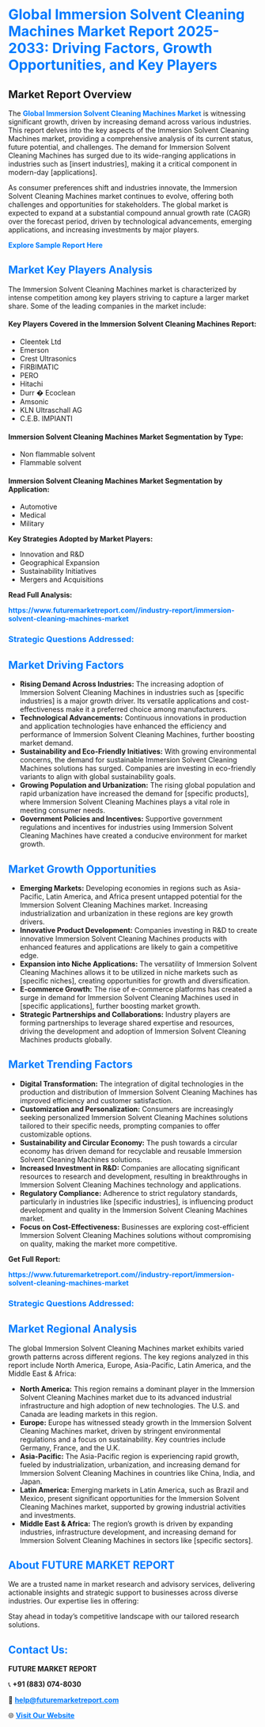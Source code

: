 <h1 style="color: #007BFF;">Global Immersion Solvent Cleaning Machines Market Report 2025-2033: Driving Factors, Growth Opportunities, and Key Players</h1>

<section id="overview">
<h2>Market Report Overview</h2>
<p>The <a href="https://www.futuremarketreport.com//industry-report/immersion-solvent-cleaning-machines-market" style="color: #007BFF; text-decoration: none;"><strong>Global Immersion Solvent Cleaning Machines Market</strong></a> is witnessing significant growth, driven by increasing demand across various industries. This report delves into the key aspects of the Immersion Solvent Cleaning Machines market, providing a comprehensive analysis of its current status, future potential, and challenges. The demand for Immersion Solvent Cleaning Machines has surged due to its wide-ranging applications in industries such as [insert industries], making it a critical component in modern-day [applications].</p>
<p>As consumer preferences shift and industries innovate, the Immersion Solvent Cleaning Machines market continues to evolve, offering both challenges and opportunities for stakeholders. The global market is expected to expand at a substantial compound annual growth rate (CAGR) over the forecast period, driven by technological advancements, emerging applications, and increasing investments by major players.</p>
</section>

<section id="overview">
<p><a href="https://www.futuremarketreport.com//request-sample/reportId=54957" style="color: #007BFF; text-decoration: none;"><strong>Explore Sample Report Here</strong></a></p>
</section>

<section id="key-players">
<h2 style="color: #007BFF;">Market Key Players Analysis</h2>
<p>The Immersion Solvent Cleaning Machines market is characterized by intense competition among key players striving to capture a larger market share. Some of the leading companies in the market include:</p>
<h4>Key Players Covered in the Immersion Solvent Cleaning Machines Report:</h4>
<ul><li>Cleentek Ltd</li><li>Emerson</li><li>Crest Ultrasonics</li><li>FIRBIMATIC</li><li>PERO</li><li>Hitachi</li><li>Durr � Ecoclean</li><li>Amsonic</li><li>KLN Ultraschall AG</li><li>C.E.B. IMPIANTI</li></ul>
<h4>Immersion Solvent Cleaning Machines Market Segmentation by Type:</h4>
<ul><li>Non flammable solvent</li><li>Flammable solvent</li></ul>

<h4>Immersion Solvent Cleaning Machines Market Segmentation by Application:</h4>
<ul><li>Automotive</li><li>Medical</li><li>Military</li></ul>
<p><strong>Key Strategies Adopted by Market Players:</strong></p>
<ul>
<li>Innovation and R&D</li>
<li>Geographical Expansion</li>
<li>Sustainability Initiatives</li>
<li>Mergers and Acquisitions</li>
</ul>
</section>

<section>
<p><strong>Read Full Analysis: </strong></p><a href="https://www.futuremarketreport.com//industry-report/immersion-solvent-cleaning-machines-market" style="color: #007BFF; text-decoration: none;"><strong>https://www.futuremarketreport.com//industry-report/immersion-solvent-cleaning-machines-market</strong></a>
<h3 style="color: #007BFF;">Strategic Questions Addressed:</h3>
</section>

<section id="driving-factors">
<h2 style="color: #007BFF;">Market Driving Factors</h2>
<ul>
<li><strong>Rising Demand Across Industries:</strong> The increasing adoption of Immersion Solvent Cleaning Machines in industries such as [specific industries] is a major growth driver. Its versatile applications and cost-effectiveness make it a preferred choice among manufacturers.</li>
<li><strong>Technological Advancements:</strong> Continuous innovations in production and application technologies have enhanced the efficiency and performance of Immersion Solvent Cleaning Machines, further boosting market demand.</li>
<li><strong>Sustainability and Eco-Friendly Initiatives:</strong> With growing environmental concerns, the demand for sustainable Immersion Solvent Cleaning Machines solutions has surged. Companies are investing in eco-friendly variants to align with global sustainability goals.</li>
<li><strong>Growing Population and Urbanization:</strong> The rising global population and rapid urbanization have increased the demand for [specific products], where Immersion Solvent Cleaning Machines plays a vital role in meeting consumer needs.</li>
<li><strong>Government Policies and Incentives:</strong> Supportive government regulations and incentives for industries using Immersion Solvent Cleaning Machines have created a conducive environment for market growth.</li>
</ul>
</section>

<section id="growth-opportunities">
<h2 style="color: #007BFF;">Market Growth Opportunities</h2>
<ul>
<li><strong>Emerging Markets:</strong> Developing economies in regions such as Asia-Pacific, Latin America, and Africa present untapped potential for the Immersion Solvent Cleaning Machines market. Increasing industrialization and urbanization in these regions are key growth drivers.</li>
<li><strong>Innovative Product Development:</strong> Companies investing in R&D to create innovative Immersion Solvent Cleaning Machines products with enhanced features and applications are likely to gain a competitive edge.</li>
<li><strong>Expansion into Niche Applications:</strong> The versatility of Immersion Solvent Cleaning Machines allows it to be utilized in niche markets such as [specific niches], creating opportunities for growth and diversification.</li>
<li><strong>E-commerce Growth:</strong> The rise of e-commerce platforms has created a surge in demand for Immersion Solvent Cleaning Machines used in [specific applications], further boosting market growth.</li>
<li><strong>Strategic Partnerships and Collaborations:</strong> Industry players are forming partnerships to leverage shared expertise and resources, driving the development and adoption of Immersion Solvent Cleaning Machines products globally.</li>
</ul>
</section>

<section id="trending-factors">
<h2 style="color: #007BFF;">Market Trending Factors</h2>
<ul>
<li><strong>Digital Transformation:</strong> The integration of digital technologies in the production and distribution of Immersion Solvent Cleaning Machines has improved efficiency and customer satisfaction.</li>
<li><strong>Customization and Personalization:</strong> Consumers are increasingly seeking personalized Immersion Solvent Cleaning Machines solutions tailored to their specific needs, prompting companies to offer customizable options.</li>
<li><strong>Sustainability and Circular Economy:</strong> The push towards a circular economy has driven demand for recyclable and reusable Immersion Solvent Cleaning Machines solutions.</li>
<li><strong>Increased Investment in R&D:</strong> Companies are allocating significant resources to research and development, resulting in breakthroughs in Immersion Solvent Cleaning Machines technology and applications.</li>
<li><strong>Regulatory Compliance:</strong> Adherence to strict regulatory standards, particularly in industries like [specific industries], is influencing product development and quality in the Immersion Solvent Cleaning Machines market.</li>
<li><strong>Focus on Cost-Effectiveness:</strong> Businesses are exploring cost-efficient Immersion Solvent Cleaning Machines solutions without compromising on quality, making the market more competitive.</li>
</ul>
</section>

<section>
<p><strong>Get Full Report: </strong></p><a href="https://www.futuremarketreport.com//industry-report/immersion-solvent-cleaning-machines-market" style="color: #007BFF; text-decoration: none;"><strong>https://www.futuremarketreport.com//industry-report/immersion-solvent-cleaning-machines-market</strong></a>
<h3 style="color: #007BFF;">Strategic Questions Addressed:</h3>
</section>


<section id="regional-analysis">
<h2 style="color: #007BFF;">Market Regional Analysis</h2>
<p>The global Immersion Solvent Cleaning Machines market exhibits varied growth patterns across different regions. The key regions analyzed in this report include North America, Europe, Asia-Pacific, Latin America, and the Middle East & Africa:</p>
<ul>
<li><strong>North America:</strong> This region remains a dominant player in the Immersion Solvent Cleaning Machines market due to its advanced industrial infrastructure and high adoption of new technologies. The U.S. and Canada are leading markets in this region.</li>
<li><strong>Europe:</strong> Europe has witnessed steady growth in the Immersion Solvent Cleaning Machines market, driven by stringent environmental regulations and a focus on sustainability. Key countries include Germany, France, and the U.K.</li>
<li><strong>Asia-Pacific:</strong> The Asia-Pacific region is experiencing rapid growth, fueled by industrialization, urbanization, and increasing demand for Immersion Solvent Cleaning Machines in countries like China, India, and Japan.</li>
<li><strong>Latin America:</strong> Emerging markets in Latin America, such as Brazil and Mexico, present significant opportunities for the Immersion Solvent Cleaning Machines market, supported by growing industrial activities and investments.</li>
<li><strong>Middle East & Africa:</strong> The region’s growth is driven by expanding industries, infrastructure development, and increasing demand for Immersion Solvent Cleaning Machines in sectors like [specific sectors].</li>
</ul>
</section>

<footer>
<h2 style="color: #007BFF;">About FUTURE MARKET REPORT</h2>
<p>We are a trusted name in market research and advisory services, delivering actionable insights and strategic support to businesses across diverse industries. Our expertise lies in offering:</p>

<p>Stay ahead in today’s competitive landscape with our tailored research solutions.</p>

<h2 style="color: #007BFF;">Contact Us:</h2>
<p><strong>FUTURE MARKET REPORT</strong></p>
<p>📞 <strong>+91 (883) 074-8030</strong></p>
<p>📧 <strong><a href="mailto:help@futuremarketreport.com" style="color: #007BFF;">help@futuremarketreport.com</a></strong></p>
<p>🌐 <strong><a href="https://www.futuremarketreport.com/" style="color: #007BFF;">Visit Our Website</a></strong></p>
</footer>